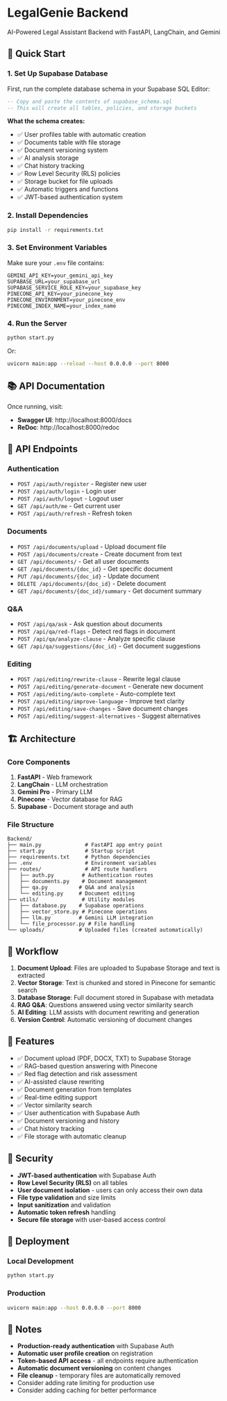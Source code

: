 # LegalGenie Backend

AI-Powered Legal Assistant Backend with FastAPI, LangChain, and Gemini

## 🚀 Quick Start

### 1. Set Up Supabase Database

First, run the complete database schema in your Supabase SQL Editor:

```sql
-- Copy and paste the contents of supabase_schema.sql
-- This will create all tables, policies, and storage buckets
```

**What the schema creates:**
- ✅ User profiles table with automatic creation
- ✅ Documents table with file storage
- ✅ Document versioning system
- ✅ AI analysis storage
- ✅ Chat history tracking
- ✅ Row Level Security (RLS) policies
- ✅ Storage bucket for file uploads
- ✅ Automatic triggers and functions
- ✅ JWT-based authentication system

### 2. Install Dependencies

```bash
pip install -r requirements.txt
```

### 3. Set Environment Variables

Make sure your `.env` file contains:

```env
GEMINI_API_KEY=your_gemini_api_key
SUPABASE_URL=your_supabase_url
SUPABASE_SERVICE_ROLE_KEY=your_supabase_key
PINECONE_API_KEY=your_pinecone_key
PINECONE_ENVIRONMENT=your_pinecone_env
PINECONE_INDEX_NAME=your_index_name
```

### 4. Run the Server

```bash
python start.py
```

Or:

```bash
uvicorn main:app --reload --host 0.0.0.0 --port 8000
```

## 📚 API Documentation

Once running, visit:
- **Swagger UI**: http://localhost:8000/docs
- **ReDoc**: http://localhost:8000/redoc

## 🔧 API Endpoints

### Authentication
- `POST /api/auth/register` - Register new user
- `POST /api/auth/login` - Login user
- `POST /api/auth/logout` - Logout user
- `GET /api/auth/me` - Get current user
- `POST /api/auth/refresh` - Refresh token

### Documents
- `POST /api/documents/upload` - Upload document file
- `POST /api/documents/create` - Create document from text
- `GET /api/documents/` - Get all user documents
- `GET /api/documents/{doc_id}` - Get specific document
- `PUT /api/documents/{doc_id}` - Update document
- `DELETE /api/documents/{doc_id}` - Delete document
- `GET /api/documents/{doc_id}/summary` - Get document summary

### Q&A
- `POST /api/qa/ask` - Ask question about documents
- `POST /api/qa/red-flags` - Detect red flags in document
- `POST /api/qa/analyze-clause` - Analyze specific clause
- `GET /api/qa/suggestions/{doc_id}` - Get document suggestions

### Editing
- `POST /api/editing/rewrite-clause` - Rewrite legal clause
- `POST /api/editing/generate-document` - Generate new document
- `POST /api/editing/auto-complete` - Auto-complete text
- `POST /api/editing/improve-language` - Improve text clarity
- `POST /api/editing/save-changes` - Save document changes
- `POST /api/editing/suggest-alternatives` - Suggest alternatives

## 🏗️ Architecture

### Core Components

1. **FastAPI** - Web framework
2. **LangChain** - LLM orchestration
3. **Gemini Pro** - Primary LLM
4. **Pinecone** - Vector database for RAG
5. **Supabase** - Document storage and auth

### File Structure

```
Backend/
├── main.py              # FastAPI app entry point
├── start.py             # Startup script
├── requirements.txt     # Python dependencies
├── .env                 # Environment variables
├── routes/              # API route handlers
│   ├── auth.py         # Authentication routes
│   ├── documents.py    # Document management
│   ├── qa.py          # Q&A and analysis
│   └── editing.py     # Document editing
├── utils/              # Utility modules
│   ├── database.py    # Supabase operations
│   ├── vector_store.py # Pinecone operations
│   ├── llm.py         # Gemini LLM integration
│   └── file_processor.py # File handling
└── uploads/           # Uploaded files (created automatically)
```

## 🔄 Workflow

1. **Document Upload**: Files are uploaded to Supabase Storage and text is extracted
2. **Vector Storage**: Text is chunked and stored in Pinecone for semantic search
3. **Database Storage**: Full document stored in Supabase with metadata
4. **RAG Q&A**: Questions answered using vector similarity search
5. **AI Editing**: LLM assists with document rewriting and generation
6. **Version Control**: Automatic versioning of document changes

## 🧠 Features

- ✅ Document upload (PDF, DOCX, TXT) to Supabase Storage
- ✅ RAG-based question answering with Pinecone
- ✅ Red flag detection and risk assessment
- ✅ AI-assisted clause rewriting
- ✅ Document generation from templates
- ✅ Real-time editing support
- ✅ Vector similarity search
- ✅ User authentication with Supabase Auth
- ✅ Document versioning and history
- ✅ Chat history tracking
- ✅ File storage with automatic cleanup

## 🔐 Security

- **JWT-based authentication** with Supabase Auth
- **Row Level Security (RLS)** on all tables
- **User document isolation** - users can only access their own data
- **File type validation** and size limits
- **Input sanitization** and validation
- **Automatic token refresh** handling
- **Secure file storage** with user-based access control

## 🚀 Deployment

### Local Development
```bash
python start.py
```

### Production
```bash
uvicorn main:app --host 0.0.0.0 --port 8000
```

## 📝 Notes

- **Production-ready authentication** with Supabase Auth
- **Automatic user profile creation** on registration
- **Token-based API access** - all endpoints require authentication
- **Automatic document versioning** on content changes
- **File cleanup** - temporary files are automatically removed
- Consider adding rate limiting for production use
- Consider adding caching for better performance 
